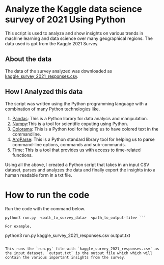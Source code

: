 # Analyze the Kaggle data science survey of 2021 Using Python
This script is used to analyze and show insights on various trends in machine learning and data science over many geographical regions. The data used is got from the Kaggle 2021 Survey.

## About the data
The data of the survey analyzed was downloaded as [kaggle_survey_2021_responses.csv](https://www.kaggle.com/competitions/kaggle-survey-2021/data).

## How I Analyzed this data
The script was written using the Python programming language with a combination of many Python technologies like.

1. [Pandas](https://pandas.pydata.org/): This is a Python library for data analysis and manipulation.
2. [Numpy](https://numpy.org/):This is a tool for scientific coputing using Python.
3. [Colorama](https://super-devops.readthedocs.io/en/latest/misc.html): This is a Python tool for helping us to have colored text in the commandline.
4. [ArgParse](https://docs.python.org/3/library/argparse.html): This is a Python standard library tool for helping us to parse command-line options, commands and sub-commands.
5. [Time](https://docs.python.org/3/library/time.html): This is a tool that provides us with access to time-related functions.

Using all the above, I created a Python script that takes in an input CSV dataset, parses and analyzes the data and finally export the insights into a human readable form in a txt file. 


# How to run the code
Run the code with the command below.
```
python3 run.py  <path_to_survey_data>  <path_to_output-file> ```

For example, 

```
python3 run.py kaggle_survey_2021_responses.csv output.txt
```

This runs the `run.py` file with `kaggle_survey_2021_responses.csv` as the input dataset. `output.txt` is the output file which which will contain the various important insights from the survey.

